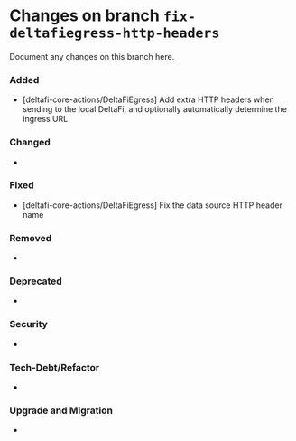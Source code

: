 # Changes on branch `fix-deltafiegress-http-headers`
Document any changes on this branch here.
### Added
- [deltafi-core-actions/DeltaFiEgress] Add extra HTTP headers when sending to the local DeltaFi, and optionally automatically determine the ingress URL

### Changed
- 

### Fixed
- [deltafi-core-actions/DeltaFiEgress] Fix the data source HTTP header name

### Removed
- 

### Deprecated
- 

### Security
- 

### Tech-Debt/Refactor
- 

### Upgrade and Migration
- 

